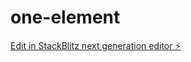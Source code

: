 # one-element

[Edit in StackBlitz next generation editor ⚡️](https://stackblitz.com/~/github.com/anchuanyuan/one-element)
